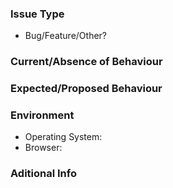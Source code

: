 ### Issue Type

- Bug/Feature/Other?

### Current/Absence of Behaviour

### Expected/Proposed Behaviour

### Environment

- Operating System:
- Browser:

### Aditional Info

